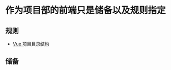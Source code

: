 # 作为项目部的前端只是储备以及规则指定


## 规则
* [Vue 项目目录结构](https://github.com/tingrun919/frontend-specification/issues/1)


## 储备